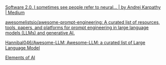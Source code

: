 <a href="https://karpathy.medium.com/software-2-0-a64152b37c35">Software 2.0. I sometimes see people refer to neural… | by Andrej Karpathy | Medium</a>

<a href="https://github.com/awesomelistsio/awesome-prompt-engineering">awesomelistsio/awesome-prompt-engineering: A curated list of resources, tools, papers, and platforms for prompt engineering in large language models (LLMs) and generative AI.</a>

<a href="https://github.com/Hannibal046/Awesome-LLM">Hannibal046/Awesome-LLM: Awesome-LLM: a curated list of Large Language Model</a>

<a href="https://course.elementsofai.com/fi">Elements of AI</a>

